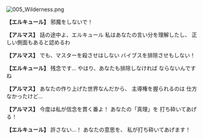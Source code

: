
![005_Wilderness.png](../images/backgrounds/005_Wilderness.png)

**【エルキュール】**
邪魔をしないで！

**【アルマス】**
話の途中よ、エルキュール
私はあなたの言い分を理解したし、
正しい側面もあると認めるわ

**【アルマス】**
でも、マスターを殺させはしない
バイブスを排除させもしない！

**【エルキュール】**
残念です…
やはり、あなたも排除しなければ
ならないんですね

**【アルマス】**
あなたの作り上げた世界なんだから、
主導権を握られるのは
仕方なかったけど…

**【アルマス】**
今度は私が信念を貫く番よ！
あなたの「真理」を
打ち砕いてあげる！

**【エルキュール】**
許さない…！
あなたの意思を、
私が打ち砕いてあげます！
